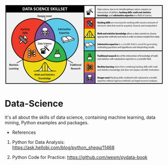 ![images](https://github.com/mayritaspring/Data-Science/blob/master/figures/cover.jpg)
# Data-Science
It's all about the skills of data science, containing machine learning, data mining, Python examples and packages.

- References
1. Python for Data Analysis: https://ask.hellobi.com/blog/python_shequ/11468

2. Python Code for Practice: https://github.com/wesm/pydata-book

